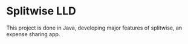 # Splitwise LLD

This project is done in Java, developing major features of splitwise, an expense sharing app.